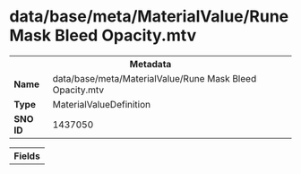 <h1>data/base/meta/MaterialValue/Rune Mask Bleed Opacity.mtv</h1><table><tr><th colspan="100%">Metadata</th></tr><tr><td><b>Name</b></td><td>data/base/meta/MaterialValue/Rune Mask Bleed Opacity.mtv</td></tr><tr><td><b>Type</b></td><td>MaterialValueDefinition</td></tr><tr><td><b>SNO ID</b></td><td>1437050</td></tr></table>

<table><tr><th colspan="100%">Fields</th></tr></table>

